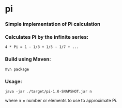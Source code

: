 # pi
### Simple implementation of Pi calculation

### Calculates Pi by the infinite series:
 ```
 4 * Pi = 1 - 1/3 + 1/5 - 1/7 + ...
 ```
### Build using Maven:

```
mvn package
```

### Usage: 

```
java -jar ./target/pi-1.0-SNAPSHOT.jar n
```
where n = number or elements to use to approximate Pi.
